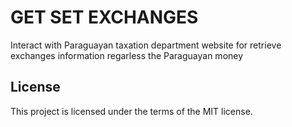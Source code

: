 # GET SET EXCHANGES

 Interact with Paraguayan taxation department website for retrieve exchanges information regarless the Paraguayan money

## License

This project is licensed under the terms of the MIT license.
